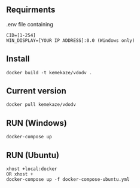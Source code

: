 ## Requirments
.env file containing 
```console
CID=[1-254]
WIN_DISPLAY=[YOUR IP ADDRESS]:0.0 (Windows only)
```
## Install
```console
docker build -t kemekaze/vdodv .
```
## Current version
```console
docker pull kemekaze/vdodv
```
## RUN (Windows)
``` console
docker-compose up
```
## RUN (Ubuntu)
``` console
xhost +local:docker
OR xhost +
docker-compose up -f docker-compose-ubuntu.yml
```
